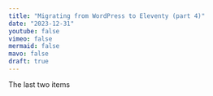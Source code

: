 ```yaml
---
title: "Migrating from WordPress to Eleventy (part 4)"
date: "2023-12-31"
youtube: false
vimeo: false
mermaid: false
mavo: false
draft: true
---
```


The last two items
